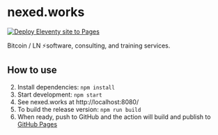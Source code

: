 # nexed.works

[![Deploy Eleventy site to Pages](https://github.com/nexedworks/nexed.works/actions/workflows/deploy.yml/badge.svg)](https://github.com/nexedworks/nexed.works/actions/workflows/deploy.yml)

Bitcoin / LN ⚡️software, consulting, and training services. 

## How to use
2. Install dependencies: `npm install`
3. Start development: `npm start`
4. See nexed.works at http://localhost:8080/
5. To build the release version: `npm run build`
6. When ready, push to GitHub and the action will build and publish to [GitHub Pages](https://docs.github.com/en/free-pro-team@latest/github/working-with-github-pages)
